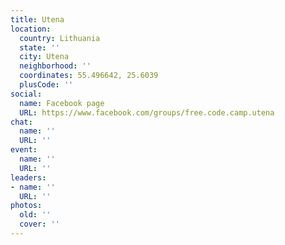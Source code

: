 ```yaml
---
title: Utena
location:
  country: Lithuania
  state: ''
  city: Utena
  neighborhood: ''
  coordinates: 55.496642, 25.6039
  plusCode: ''
social:
  name: Facebook page
  URL: https://www.facebook.com/groups/free.code.camp.utena
chat:
  name: ''
  URL: ''
event:
  name: ''
  URL: ''
leaders:
- name: ''
  URL: ''
photos:
  old: ''
  cover: ''
---
```


